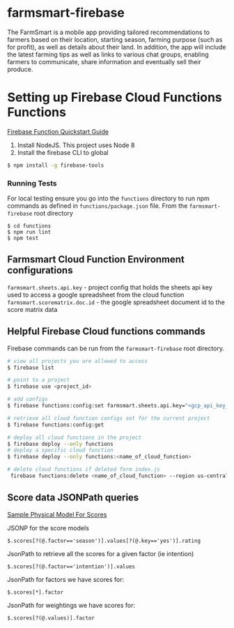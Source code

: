 # farmsmart-firebase

The FarmSmart is a mobile app providing tailored recommendations to farmers based on their location,
starting season, farming purpose (such as for profit), as well as details about their land.
In addition, the app will include the latest farming tips as well as links to various chat groups,
enabling farmers to communicate, share information and eventually sell their produce.

# Setting up Firebase Cloud Functions Functions

[Firebase Function Quickstart Guide](https://firebase.google.com/docs/functions/get-started)

1. Install NodeJS. This project uses Node 8
2. Install the firebase CLI to global

```bash
$ npm install -g firebase-tools
```

### Running Tests

For local testing ensure you go into the `functions` directory to run npm commands as defined
in `functions/package.json` file.
From the `farmsmart-firebase` root directory

```
$ cd functions
$ npm run lint
$ npm test
```

## Farmsmart Cloud Function Environment configurations

`farmsmart.sheets.api.key` - project config that holds the sheets api key used to access a google spreadsheet from the cloud function
`farmsmart.scorematrix.doc.id` - the google spreadsheet document id to the score matrix data

## Helpful Firebase Cloud functions commands

Firebase commands can be run from the `farmsmart-firebase` root directory.

```bash
# view all projects you are allowed to access
$ firebase list

# point to a project
$ firebase use <project_id>

# add configs
$ firebase functions:config:set farmsmart.sheets.api.key="<gcp_api_key_for_spreadsheets>" farmsmart.scorematrix.doc.id="<google_spreadsheet_doc_id>"

# retrieve all cloud function configs set for the current project
$ firebase functions:config:get

# deploy all cloud functions in the project
$ firebase deploy --only functions
# deploy a specific cloud function
$ firebase deploy --only functions:<name_of_cloud_function>

# delete cloud functions if deleted form index.js
 firebase functions:delete <name_of_cloud_function> --region us-central1 --force
```

## Score data JSONPath queries

[Sample Physical Model For Scores](./json-dcs/sample-crop-scores.json)

JSONP for the score models

```
$.scores[?(@.factor=='season')].values[?(@.key=='yes')].rating
```

JsonPath to retrieve all the scores for a given factor (ie intention)

```
$.scores[?(@.factor=='intention')].values
```

JsonPath for factors we have scores for:

```
$.scores[*].factor
```

JsonPath for weightings we have scores for:

```
$.scores[?(@.values)].factor
```
